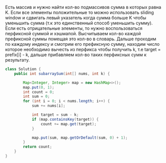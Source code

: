 Есть массив и нужно найти кол-во подмассивов сумма в которых равна K.
Если все элементы положительные то можно использовать sliding window и сдвигать левый указатель когда сумма больше K чтобы уменьшить сумма (т.к это единственный способ уменьшить сумму).
Если есть отрицательные элементы, то нужно воспользоваться перфиксной суммой и хэшмапой. Высчитываем кол-во каждой префиксной суммы помещая это кол-во в словарь. Дальше проходим по каждому индексу и смотрим его префиксную сумму, находим число которое необходимо вычесть из перфикса чтобы получить k, т.е target = prefix[i] - k, дальше прибавляем кол-во таких перфиксных сумм к результату.

``` Java
class Solution {
    public int subarraySum(int[] nums, int k) {

        Map<Integer, Integer> map = new HashMap<>();
        map.put(0, 1);
        int count = 0;
        int sum = 0;
        for (int i = 0; i < nums.length; i++) {
            sum += nums[i];

            int target = sum - k;
            if (map.containsKey(target)) {
                count += map.get(target);
            }

            map.put(sum, map.getOrDefault(sum, 0) + 1);
        }
        return count;
    }
}
```
